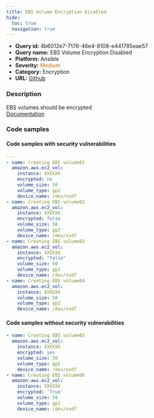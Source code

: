 ```yaml
---
title: EBS Volume Encryption Disabled
hide:
  toc: true
  navigation: true
---
```


<style>
  .highlight .hll {
    background-color: #ff171742;
  }
  .md-content {
    max-width: 1100px;
    margin: 0 auto;
  }
</style>

-   **Query id:** 4b6012e7-7176-46e4-8108-e441785eae57
-   **Query name:** EBS Volume Encryption Disabled
-   **Platform:** Ansible
-   **Severity:** <span style="color:#C60">Medium</span>
-   **Category:** Encryption
-   **URL:** [Github](https://github.com/Checkmarx/kics/tree/master/assets/queries/ansible/aws/ebs_volume_encryption_disabled)

### Description
EBS volumes should be encrypted<br>
[Documentation](https://docs.ansible.com/ansible/latest/collections/amazon/aws/ec2_vol_module.html#parameter-encrypted)

### Code samples
#### Code samples with security vulnerabilities
```yaml title="Postitive test num. 1 - yaml file" hl_lines="24 19 12 5"
---
- name: Creating EBS volume01
  amazon.aws.ec2_vol:
    instance: XXXXXX
    encrypted: no
    volume_size: 50
    volume_type: gp2
    device_name: /dev/xvdf
- name: Creating EBS volume02
  amazon.aws.ec2_vol:
    instance: XXXXXX
    encrypted: false
    volume_size: 50
    volume_type: gp2
    device_name: /dev/xvdf
- name: Creating EBS volume03
  amazon.aws.ec2_vol:
    instance: XXXXXX
    encrypted: "false"
    volume_size: 50
    volume_type: gp2
    device_name: /dev/xvdf
- name: Creating EBS volume04
  amazon.aws.ec2_vol:
    instance: XXXXXX
    volume_size: 50
    volume_type: gp2
    device_name: /dev/xvdf

```


#### Code samples without security vulnerabilities
```yaml title="Negative test num. 1 - yaml file"
- name: Creating EBS volume05
  amazon.aws.ec2_vol:
    instance: XXXXXX
    encrypted: yes
    volume_size: 50
    volume_type: gp2
    device_name: /dev/xvdf
- name: Creating EBS volume06
  amazon.aws.ec2_vol:
    instance: XXXXXX
    encrypted: 'True'
    volume_size: 50
    volume_type: gp2
    device_name: /dev/xvdf

```
